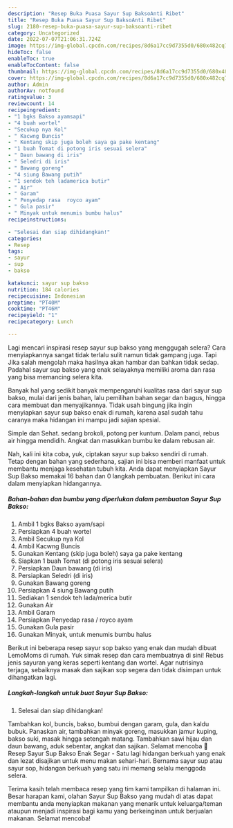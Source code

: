 ```yaml
---
description: "Resep Buka Puasa Sayur Sup BaksoAnti Ribet"
title: "Resep Buka Puasa Sayur Sup BaksoAnti Ribet"
slug: 2180-resep-buka-puasa-sayur-sup-baksoanti-ribet
category: Uncategorized
date: 2022-07-07T21:06:31.724Z
image: https://img-global.cpcdn.com/recipes/8d6a17cc9d7355d0/680x482cq70/sayur-sup-bakso-foto-resep-utama.jpg
hideToc: false
enableToc: true
enableTocContent: false
thumbnail: https://img-global.cpcdn.com/recipes/8d6a17cc9d7355d0/680x482cq70/sayur-sup-bakso-foto-resep-utama.jpg
cover: https://img-global.cpcdn.com/recipes/8d6a17cc9d7355d0/680x482cq70/sayur-sup-bakso-foto-resep-utama.jpg
author: Admin
authorAv: notfound
ratingvalue: 3
reviewcount: 14
recipeingredient:
- "1 bgks Bakso ayamsapi"
- "4 buah wortel"
- "Secukup nya Kol"
- " Kacwng Buncis"
- " Kentang skip juga boleh saya ga pake kentang"
- "1 buah Tomat di potong iris sesuai selera"
- " Daun bawang di iris"
- " Seledri di iris"
- " Bawang goreng"
- "4 siung Bawang putih"
- "1 sendok teh ladamerica butir"
- " Air"
- " Garam"
- " Penyedap rasa  royco ayam"
- " Gula pasir"
- " Minyak untuk menumis bumbu halus"
recipeinstructions:

- "Selesai dan siap dihidangkan!"
categories:
- Resep
tags:
- sayur
- sup
- bakso

katakunci: sayur sup bakso 
nutrition: 184 calories
recipecuisine: Indonesian
preptime: "PT40M"
cooktime: "PT46M"
recipeyield: "1"
recipecategory: Lunch

---
```



Lagi mencari inspirasi resep sayur sup bakso yang menggugah selera? Cara menyiapkannya sangat tidak terlalu sulit namun tidak gampang juga. Tapi Jika salah mengolah maka hasilnya akan hambar dan bahkan tidak sedap. Padahal sayur sup bakso yang enak selayaknya memiliki aroma dan rasa yang bisa memancing selera kita.


Banyak hal yang sedikit banyak mempengaruhi kualitas rasa dari sayur sup bakso, mulai dari jenis bahan, lalu pemilihan bahan segar dan bagus, hingga cara membuat dan menyajikannya. Tidak usah bingung jika ingin menyiapkan sayur sup bakso enak di rumah, karena asal sudah tahu caranya maka hidangan ini mampu jadi sajian spesial.

Simple dan Sehat. sedang brokoli, potong per kuntum. Dalam panci, rebus air hingga mendidih. Angkat dan masukkan bumbu ke dalam rebusan air.


Nah, kali ini kita coba, yuk, ciptakan sayur sup bakso sendiri di rumah. Tetap dengan bahan yang sederhana, sajian ini bisa memberi manfaat untuk membantu menjaga kesehatan tubuh kita. Anda dapat menyiapkan Sayur Sup Bakso memakai 16 bahan dan 0 langkah pembuatan. Berikut ini cara dalam menyiapkan hidangannya.

<!--inarticleads1-->

##### Bahan-bahan dan bumbu yang diperlukan dalam pembuatan Sayur Sup Bakso:

1. Ambil 1 bgks Bakso ayam/sapi
1. Persiapkan 4 buah wortel
1. Ambil Secukup nya Kol
1. Ambil  Kacwng Buncis
1. Gunakan  Kentang (skip juga boleh) saya ga pake kentang
1. Siapkan 1 buah Tomat (di potong iris sesuai selera)
1. Persiapkan  Daun bawang (di iris)
1. Persiapkan  Seledri (di iris)
1. Gunakan  Bawang goreng
1. Persiapkan 4 siung Bawang putih
1. Sediakan 1 sendok teh lada/merica butir
1. Gunakan  Air
1. Ambil  Garam
1. Persiapkan  Penyedap rasa / royco ayam
1. Gunakan  Gula pasir
1. Gunakan  Minyak, untuk menumis bumbu halus


Berikut ini beberapa resep sayur sop bakso yang enak dan mudah dibuat LemoMoms di rumah. Yuk simak resep dan cara membuatnya di sini! Rebus jenis sayuran yang keras seperti kentang dan wortel. Agar nutrisinya terjaga, sebaiknya masak dan sajikan sop segera dan tidak disimpan untuk dihangatkan lagi. 

<!--inarticleads2-->

##### Langkah-langkah untuk buat Sayur Sup Bakso:


1. Selesai dan siap dihidangkan!

Tambahkan kol, buncis, bakso, bumbui dengan garam, gula, dan kaldu bubuk. Panaskan air, tambahkan minyak goreng, masukkan jamur kuping, bakso suki, masak hingga setengah matang. Tambahkan sawi hijau dan daun bawang, aduk sebentar, angkat dan sajikan. Selamat mencoba 🙂 Resep Sayur Sup Bakso Enak Segar - Satu lagi hidangan berkuah yang enak dan lezat disajikan untuk menu makan sehari-hari. Bernama sayur sup atau sayur sop, hidangan berkuah yang satu ini memang selalu menggoda selera. 

Terima kasih telah membaca resep yang tim kami tampilkan di halaman ini. Besar harapan kami, olahan Sayur Sup Bakso yang mudah di atas dapat membantu anda menyiapkan makanan yang menarik untuk keluarga/teman ataupun menjadi inspirasi bagi kamu yang berkeinginan untuk berjualan makanan. Selamat mencoba!
